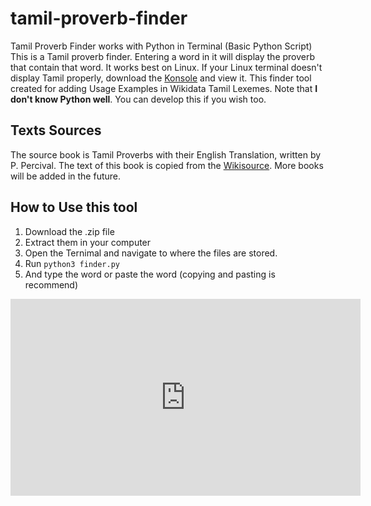 # tamil-proverb-finder
Tamil Proverb Finder works with Python in Terminal (Basic Python Script)
This is a Tamil proverb finder. Entering a word in it will display the proverb that contain that word. It works best on Linux. 
If your Linux terminal doesn't display Tamil properly, download the [Konsole](https://konsole.kde.org/download.html) and view it. This finder tool created for adding Usage Examples in Wikidata Tamil Lexemes.
Note that **I don't know Python well**. You can develop this if you wish too.

## Texts Sources
The source book is Tamil Proverbs with their English Translation, written by P. Percival. The text of this book is copied from the [Wikisource](https://en.wikisource.org/wiki/Tamil_Proverbs).
More books will be added in the future.

## How to Use this tool
1. Download the .zip file
2. Extract them in your computer
3. Open the Ternimal and navigate to where the files are stored.
4. Run <code>python3 finder.py</code>
5. And type the word or paste the word (copying and pasting is recommend)

 <iframe width="560" height="315" 
   src="https://www.youtube.com/watch?v=s9FBa97Z6kk" 
  frameborder="0" 
  allow="accelerometer; autoplay; encrypted-media; gyroscope; picture-in-picture" 
  allowfullscreen></iframe>
